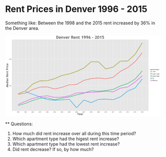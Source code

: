 Rent Prices in Denver 1996 - 2015
================

Something like: Between the 1998 and the 2015 rent increased by 36% in the Denver area.

![](../images/denver.png)

\*\* Questions:

1.  How much did rent increase over all during this time period?
2.  Which apartment type had the higest rent increase?
3.  Which apartment type had the lowest rent increase?
4.  Did rent decrease? If so, by how much?
